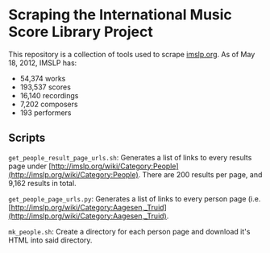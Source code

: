 # Scraping the International Music Score Library Project

This repository is a collection of tools used to scrape [imslp.org](http://imslp.org/wiki/Main_Page "imslp.org").
As of May 18, 2012, IMSLP has:

+ 54,374 works
+ 193,537 scores
+ 16,140 recordings
+ 7,202 composers
+ 193 performers

## Scripts

`get_people_result_page_urls.sh`: Generates a list of links to every results page under 
[http://imslp.org/wiki/Category:People](http://imslp.org/wiki/Category:People). There are 200 results per page,
and 9,162 results in total.

`get_people_page_urls.py`: Generates a list of links to every person page (i.e. [http://imslp.org/wiki/Category:Aagesen,_Truid](http://imslp.org/wiki/Category:Aagesen,_Truid).

`mk_people.sh`: Create a directory for each person page and download it's HTML into said directory. 

